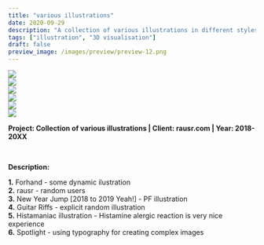 ```yaml
---
title: "various illustrations"
date: 2020-09-29
description: "A collection of various illustrations in different styles and techniques."
tags: ["illustration", "3D visualisation"]
draft: false
preview_image: /images/preview/preview-12.png
---
```




<div class="col-adapt-single col">


<div class="row-adapt-double row" style="margin: 0 !important;">
<div class="col mr-2" style="padding: 0 !important;">
<img class="my-2" src="/images/various-illustrations/content-various-illustrations-1.png">
</div>
<div class="col ml-2" style="padding: 0 !important;">
<img class="my-2" src="/images/various-illustrations/content-various-illustrations-2.png">
</div>
</div>

<div class="row-adapt-double row" style="margin: 0 !important;">
<div class="col mr-2" style="padding: 0 !important;">
<img class="my-2" src="/images/various-illustrations/content-various-illustrations-3.jpg">
</div>
<div class="col ml-2" style="padding: 0 !important;">
<img class="my-2" src="/images/various-illustrations/content-various-illustrations-4.png">
</div>
</div>

<div class="row-adapt-double row" style="margin: 0 !important;">
<div class="col mr-2" style="padding: 0 !important;">
<img class="my-2" src="/images/various-illustrations/content-various-illustrations-5.png">
</div>
<div class="col ml-2" style="padding: 0 !important;">
<img class="my-2" src="/images/various-illustrations/content-various-illustrations-6.png">
</div>
</div>


</div>


<div class="col-adapt-single col" style="margin-bottom: 5rem !important;">

	
**Project: Collection of various illustrations | Client: rausr.com | Year: 2018-20XX**

<br>

**Description:**
<br>

**1.** Forhand - some dynamic ilustration<br>
**2.** rausr - random users<br>
**3.** New Year Jump [2018 to 2019 Yeah!] - PF illustration<br>
**4.** Guitar Riffs - explicit random illustration<br>
**5.** Histamaniac illustration - Histamine alergic reaction is very nice experience<br>
**6.** Spotlight - using typography for creating complex images<br>

</div>

